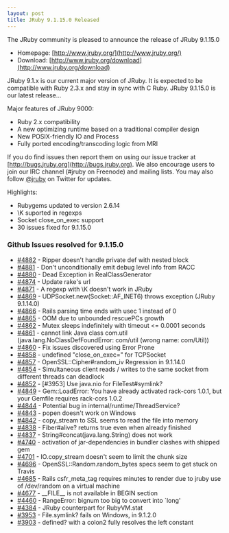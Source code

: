 ```yaml
---
layout: post
title: JRuby 9.1.15.0 Released
---
```

The JRuby community is pleased to announce the release of JRuby 9.1.15.0

- Homepage: [http://www.jruby.org/](http://www.jruby.org/)
- Download: [http://www.jruby.org/download](http://www.jruby.org/download)

JRuby 9.1.x is our current major version of JRuby.  It is expected to be compatible with Ruby 2.3.x and stay in sync with C Ruby.  JRuby 9.1.15.0 is our latest release...

Major features of JRuby 9000:

- Ruby 2.x compatibility
- A new optimizing runtime based on a traditional compiler design
- New POSIX-friendly IO and Process
- Fully ported encoding/transcoding logic from MRI

If you do find issues then report them on using our issue tracker at [http://bugs.jruby.org](http://bugs.jruby.org). We also encourage users to join our IRC channel (#jruby on Freenode) and mailing lists. You may also follow [@jruby](https://twitter.com/jruby) on Twitter for updates.

Highlights:

- Rubygems updated to version 2.6.14
- \K suported in regexps
- Socket close_on_exec support
- 30 issues fixed for 9.1.15.0

### Github Issues resolved for 9.1.15.0

<ul>
<li><a href="https://github.com/jruby/jruby/issues/4882">#4882</a> - Ripper doesn't handle private def with nested block</li>
<li><a href="https://github.com/jruby/jruby/pull/4881">#4881</a> - Don't unconditionally emit debug level info from RACC</li>
<li><a href="https://github.com/jruby/jruby/issues/4880">#4880</a> - Dead Exception in RealClassGenerator</li>
<li><a href="https://github.com/jruby/jruby/pull/4874">#4874</a> - Update rake's url</li>
<li><a href="https://github.com/jruby/jruby/issues/4871">#4871</a> - A regexp with \K doesn't work in JRuby</li>
<li><a href="https://github.com/jruby/jruby/issues/4869">#4869</a> - UDPSocket.new(Socket::AF_INET6) throws exception (JRuby 9.1.14.0)</li>
<li><a href="https://github.com/jruby/jruby/issues/4866">#4866</a> - Rails parsing time ends with usec 1 instead of 0</li>
<li><a href="https://github.com/jruby/jruby/issues/4865">#4865</a> - OOM due to unbounded rescuePCs growth</li>
<li><a href="https://github.com/jruby/jruby/issues/4862">#4862</a> - Mutex sleeps indefinitely with timeout <= 0.0001 seconds</li>
<li><a href="https://github.com/jruby/jruby/issues/4861">#4861</a> - cannot link Java class com.util (java.lang.NoClassDefFoundError: com/util (wrong name: com/Util))</li>
<li><a href="https://github.com/jruby/jruby/pull/4860">#4860</a> - Fix issues discovered using Error Prone</li>
<li><a href="https://github.com/jruby/jruby/issues/4858">#4858</a> - undefined "close_on_exec=" for TCPSocket</li>
<li><a href="https://github.com/jruby/jruby/issues/4857">#4857</a> - OpenSSL::Cipher#random_iv Regression in 9.1.14.0</li>
<li><a href="https://github.com/jruby/jruby/issues/4854">#4854</a> - Simultaneous client reads / writes to the same socket from different threads can deadlock</li>
<li><a href="https://github.com/jruby/jruby/pull/4852">#4852</a> - [#3953] Use java.nio for FileTest#symlink?</li>
<li><a href="https://github.com/jruby/jruby/issues/4849">#4849</a> - Gem::LoadError: You have already activated rack-cors 1.0.1, but your Gemfile requires rack-cors 1.0.2</li>
<li><a href="https://github.com/jruby/jruby/issues/4844">#4844</a> - Potential bug in internal/runtime/ThreadService?</li>
<li><a href="https://github.com/jruby/jruby/issues/4843">#4843</a> - popen doesn't work on Windows</li>
<li><a href="https://github.com/jruby/jruby/issues/4842">#4842</a> - copy_stream to SSL seems to read the file into memory</li>
<li><a href="https://github.com/jruby/jruby/issues/4838">#4838</a> - Fiber#alive? returns true even when already finished</li>
<li><a href="https://github.com/jruby/jruby/issues/4837">#4837</a> - String#concat(java.lang.String) does not work</li>
<li><a href="https://github.com/jruby/jruby/issues/4740">#4740</a> - activation of jar-dependencies in bundler clashes with shipped gem</li>
<li><a href="https://github.com/jruby/jruby/issues/4701">#4701</a> - IO.copy_stream doesn't seem to limit the chunk size</li>
<li><a href="https://github.com/jruby/jruby/issues/4696">#4696</a> - OpenSSL::Random.random_bytes specs seem to get stuck on Travis</li>
<li><a href="https://github.com/jruby/jruby/issues/4685">#4685</a> - Rails csfr_meta_tag requires minutes to render due to jruby use of /dev/random on a virtual machine</li>
<li><a href="https://github.com/jruby/jruby/issues/4677">#4677</a> - __FILE__ is not available in BEGIN section</li>
<li><a href="https://github.com/jruby/jruby/issues/4460">#4460</a> - RangeError: bignum too big to convert into `long'</li>
<li><a href="https://github.com/jruby/jruby/issues/4384">#4384</a> - JRuby counterpart for RubyVM.stat</li>
<li><a href="https://github.com/jruby/jruby/issues/3953">#3953</a> - File.symlink? fails on Windows, in 9.1.2.0</li>
<li><a href="https://github.com/jruby/jruby/issues/3903">#3903</a> - defined? with a colon2 fully resolves the left constant</li>
</ul>
